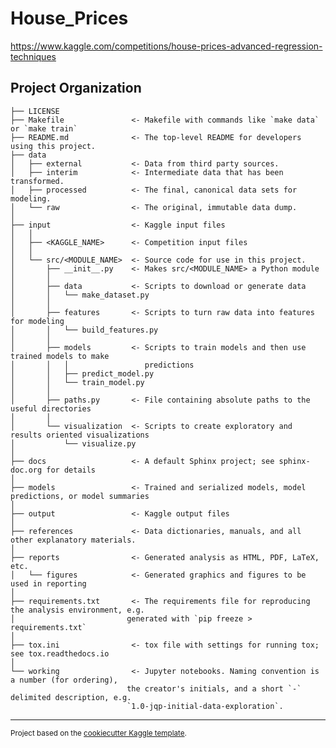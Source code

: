 House_Prices
==============================

https://www.kaggle.com/competitions/house-prices-advanced-regression-techniques

Project Organization
------------

    ├── LICENSE
    ├── Makefile               <- Makefile with commands like `make data` or `make train`
    ├── README.md              <- The top-level README for developers using this project.
    ├── data
    │   ├── external           <- Data from third party sources.
    │   ├── interim            <- Intermediate data that has been transformed.
    │   ├── processed          <- The final, canonical data sets for modeling.
    │   └── raw                <- The original, immutable data dump.
    │
    ├── input                  <- Kaggle input files
    │   │
    │   ├── <KAGGLE_NAME>      <- Competition input files
    │   │
    │   └── src/<MODULE_NAME>  <- Source code for use in this project.
    │       ├── __init__.py    <- Makes src/<MODULE_NAME> a Python module
    │       │
    │       ├── data           <- Scripts to download or generate data
    │       │   └── make_dataset.py
    │       │
    │       ├── features       <- Scripts to turn raw data into features for modeling
    │       │   └── build_features.py
    │       │
    │       ├── models         <- Scripts to train models and then use trained models to make
    │       │   │                 predictions
    │       │   ├── predict_model.py
    │       │   └── train_model.py
    │       │
    │       ├── paths.py       <- File containing absolute paths to the useful directories
    │       │
    │       └── visualization  <- Scripts to create exploratory and results oriented visualizations
    │           └── visualize.py
    │
    ├── docs                   <- A default Sphinx project; see sphinx-doc.org for details
    │
    ├── models                 <- Trained and serialized models, model predictions, or model summaries
    │
    ├── output                 <- Kaggle output files
    │
    ├── references             <- Data dictionaries, manuals, and all other explanatory materials.
    │
    ├── reports                <- Generated analysis as HTML, PDF, LaTeX, etc.
    │   └── figures            <- Generated graphics and figures to be used in reporting
    │
    ├── requirements.txt       <- The requirements file for reproducing the analysis environment, e.g.
    │                         generated with `pip freeze > requirements.txt`
    │
    ├── tox.ini                <- tox file with settings for running tox; see tox.readthedocs.io
    │
    └── working                <- Jupyter notebooks. Naming convention is a number (for ordering), 
                              the creator's initials, and a short `-` delimited description, e.g.
                              `1.0-jqp-initial-data-exploration`.

--------

<p><small>Project based on the <a target="_blank" href="https://github.com/andrewsonin/cookiecutter-kaggle-template">cookiecutter Kaggle template</a>.</small></p>
